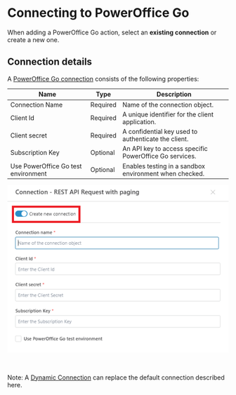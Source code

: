 # Connecting to PowerOffice Go

When adding a PowerOffice Go action, select an **existing connection** or create a new one.

## Connection details

A [PowerOffice Go connection](https://developer.poweroffice.net/documentation/authentication) consists of the following properties:

| Name                |  Type      | Description                                                         |
|-----------------------|----|-----------------------------------------------------------------------------|
| Connection Name                 | Required | Name of the connection object.                              |
| Client Id                          | Required    | A unique identifier for the client application.       |
| Client secret                      | Required    | A confidential key used to authenticate the client.   |
| Subscription Key                   | Optional    | An API key to access specific PowerOffice Go services.   |
| Use PowerOffice Go test environment | Optional    | Enables testing in a sandbox environment when checked. |

![img](../../../../images/flow/powerofficego-connection.png)



<br/>

Note: A [Dynamic Connection](./create-connection.md) can replace the default connection described here.
